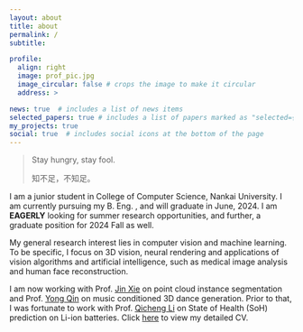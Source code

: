 ```yaml
---
layout: about
title: about
permalink: /
subtitle: 

profile:
  align: right
  image: prof_pic.jpg
  image_circular: false # crops the image to make it circular
  address: >

news: true  # includes a list of news items
selected_papers: true # includes a list of papers marked as "selected={true}"
my_projects: true
social: true  # includes social icons at the bottom of the page
---
```


> Stay hungry, stay fool.
>
> 知不足，不知足。

I am a junior student in College of Computer Science, Nankai University. I am currently pursuing my B. Eng. , and will graduate in June, 2024. I am **EAGERLY** looking for summer research opportunities, and further, a graduate position for 2024 Fall as well.

My general research interest lies in computer vision and machine learning. To be specific, I focus on 3D vision, neural rendering and applications of vision algorithms and artificial intelligence, such as medical image analysis and human face reconstruction.

I am now working with Prof. [Jin Xie](https://csjinxie.github.io/) on point cloud instance segmentation and Prof. [Yong Qin](https://www.linkedin.com/in/kelvin-qin-166b5021) on music conditioned 3D dance generation. Prior to that, I was fortunate to work with Prof. [Qicheng Li](https://www.linkedin.com/in/%E8%B5%B7%E6%88%90-%E6%9D%8E-6a27781a5) on State of Health (SoH) prediction on Li-ion batteries. Click [here](/assets/pdf/CV_Jiankun.pdf) to view my detailed CV.
